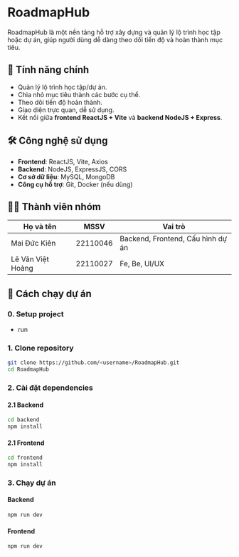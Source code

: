 # RoadmapHub

RoadmapHub là một nền tảng hỗ trợ xây dựng và quản lý lộ trình học tập hoặc dự án, giúp người dùng dễ dàng theo dõi tiến độ và hoàn thành mục tiêu.

## 📌 Tính năng chính
- Quản lý lộ trình học tập/dự án.
- Chia nhỏ mục tiêu thành các bước cụ thể.
- Theo dõi tiến độ hoàn thành.
- Giao diện trực quan, dễ sử dụng.
- Kết nối giữa **frontend ReactJS + Vite** và **backend NodeJS + Express**.

## 🛠 Công nghệ sử dụng
- **Frontend**: ReactJS, Vite, Axios
- **Backend**: NodeJS, ExpressJS, CORS
- **Cơ sở dữ liệu**: MySQL, MongoDB
- **Công cụ hỗ trợ**: Git, Docker (nếu dùng)

## 👨‍💻 Thành viên nhóm
| Họ và tên               | MSSV      | Vai trò               |
|-------------------------|-----------|-----------------------|
| Mai Đức Kiên            | 22110046  | Backend, Frontend, Cấu hình dự án |
| Lê Văn Việt Hoàng       | 22110027  | Fe, Be, UI/UX       |

## 🚀 Cách chạy dự án
### 0. Setup project
- run 

### 1. Clone repository
```bash
git clone https://github.com/<username>/RoadmapHub.git
cd RoadmapHub
```
### 2. Cài đặt dependencies
#### 2.1 Backend
```bash
cd backend
npm install
```
#### 2.1 Frontend
```bash
cd frontend
npm install
```
### 3. Chạy dự án
#### Backend
```bash
npm run dev
```

#### Frontend
```bash
npm run dev
```
